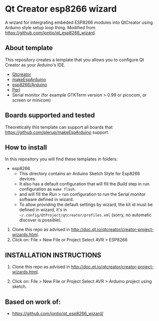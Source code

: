 # Qt Creator esp8266 wizard
A wizard for intergrating embeded ESP8266 modules into QtCreator using Arduino style setup loop thing.
Modified from https://github.com/jontio/qt_esp8266_wizard.

## About template
This repository creates a template that you allows you to configure Qt Creator as your Arduino's IDE.
* [Qtcreator](https://en.wikipedia.org/wiki/Qt_Creator)
* [makeEspArduino](https://github.com/plerup/makeEspArduino)
* [esp8266/Arduino](https://github.com/esp8266/Arduino)
* [Perl](https://en.wikipedia.org/wiki/Perl)
* Serial monitor (for example GTKTerm version > 0.99 or picocom, or screen or minicom)

## Boards supported and tested
Theoretically this template can support all boards that https://github.com/plerup/makeEspArduino support.

## How to install
In this repository you will find these templates in folders:
* esp8266
  + This directory contains an Arduino Sketch Style for Esp8266 devices. 
  + It also has a default configuration that will fill the *Build* step in run configuration as `make flash`.
  + and will fill the *Run* > run configuration to run the Serial monitor software defined in wizard.
  + To allow providing the default settings by wizard, the kit id must be defined in wizard, it's in `~/.config/QtProject/qtcreator/profiles.xml` (sorry, no automatic discover is possible).

1) Clone this repo as advised in http://doc.qt.io/qtcreator/creator-project-wizards.html.
2) Click on:
File > New File or Project
Select AVR > ESP8266

INSTALLATION INSTRUCTIONS
-------------------------

1) Clone this repo as advised in http://doc.qt.io/qtcreator/creator-project-wizards.html.

2) Click on:
File > New File or Project
Select AVR > Arduino project using sketch.

## Based on work of: 
* https://github.com/jontio/qt_esp8266_wizard/
